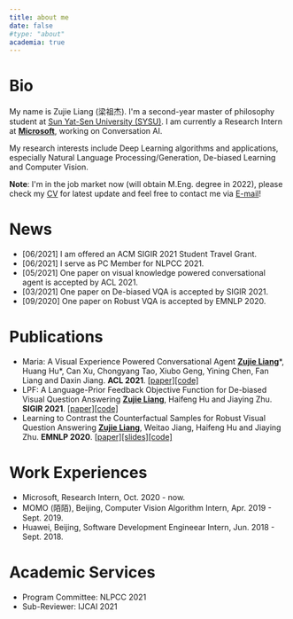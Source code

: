 ```yaml
---
title: about me
date: false
#type: "about"
academia: true
---
```




# Bio #



My name is Zujie Liang (梁祖杰). I'm a second-year master of philosophy student at [Sun Yat-Sen University (SYSU)](https://www.sysu.edu.cn). I am currently a Research Intern at **<u>Microsoft</u>**, working on Conversation AI. 

My research interests include Deep Learning algorithms and applications, especially Natural Language Processing/Generation, De-biased Learning and Computer Vision. 

**Note**: I'm in the job market now (will obtain M.Eng. degree in 2022), please check my [CV](attaches/jokie_resume_EN.pdf) for latest update and feel free to contact me via [E-mail](mailto:jokieleung@outlook.com)!



# News #



- [06/2021] I am offered an ACM SIGIR 2021 Student Travel Grant.
- [06/2021] I serve as PC Member for NLPCC 2021.
- [05/2021] One paper on visual knowledge powered conversational agent is accepted by ACL 2021.
- [03/2021] One paper on De-biased VQA is accepted by SIGIR 2021.
- [09/2020] One paper on Robust VQA is accepted by EMNLP 2020.



# Publications #



- Maria: A Visual Experience Powered Conversational Agent
  <u>**Zujie Liang**</u>\*, Huang Hu\*, Can Xu, Chongyang Tao, Xiubo Geng, Yining Chen, Fan Liang and Daxin Jiang.
    **ACL 2021**. [[paper]](https://arxiv.org/abs/2105.13073)[[code]](https://github.com/jokieleung/Maria)
- LPF: A Language-Prior Feedback Objective Function for De-biased Visual Question Answering
  <u>**Zujie Liang**</u>, Haifeng Hu and Jiaying Zhu.
    **SIGIR 2021**. [[paper]](https://arxiv.org/abs/2105.14300)[[code]](https://github.com/jokieleung/LPF-VQA)
- Learning to Contrast the Counterfactual Samples for Robust Visual Question Answering
  <u>**Zujie Liang**</u>, Weitao Jiang, Haifeng Hu and Jiaying Zhu.
    **EMNLP 2020**. [[paper]](https://www.aclweb.org/anthology/2020.emnlp-main.265.pdf)[[slides]](attaches/Learning_to_Contrast_EMNLP_2020_slides.pdf)[[code]](https://github.com/jokieleung/CL-VQA)

# Work Experiences #



- Microsoft,
Research Intern, Oct. 2020 - now. 
- MOMO (陌陌), Beijing,
Computer Vision Algorithm Intern, Apr. 2019 - Sept. 2019. 
- Huawei, Beijing,
Software Development Engineear Intern, Jun. 2018 - Sept. 2018. 



# Academic Services #



- Program Committee: NLPCC 2021
- Sub-Reviewer:  IJCAI 2021